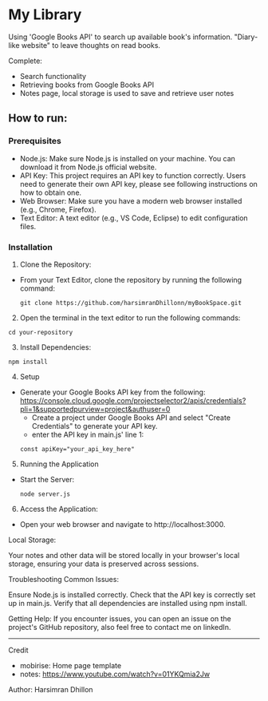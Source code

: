# My Library

Using 'Google Books API' to search up available book's information.
"Diary-like website" to leave thoughts on read books. 

Complete:
- Search functionality
- Retrieving books from Google Books API
- Notes page, local storage is used to save and retrieve user notes

## How to run: 
### Prerequisites
- Node.js: Make sure Node.js is installed on your machine. You can download it from Node.js official website.
- API Key: This project requires an API key to function correctly. Users need to generate their own API key, please see following instructions on how to obtain one.
- Web Browser: Make sure you have a modern web browser installed (e.g., Chrome, Firefox).
- Text Editor: A text editor (e.g., VS Code, Eclipse) to edit configuration files.

### Installation
1. Clone the Repository:
- From your Text Editor, clone the repository by running the following command: 
  ```
  git clone https://github.com/harsimranDhillonn/myBookSpace.git
  ```
2. Open the terminal in the text editor to run the following commands:
  ```
  cd your-repository
  ```
3. Install Dependencies:
  ```
  npm install
  ```
4. Setup
  - Generate your Google Books API key from the following: https://console.cloud.google.com/projectselector2/apis/credentials?pli=1&supportedpurview=project&authuser=0
    - Create a project under Google Books API and select "Create Credentials" to generate your API key.
    - enter the API key in main.js' line 1:
     ```
     const apiKey="your_api_key_here"
     ```
5. Running the Application
- Start the Server:
  ```
  node server.js
  ```
6. Access the Application:
  - Open your web browser and navigate to http://localhost:3000.

Local Storage:

Your notes and other data will be stored locally in your browser's local storage, ensuring your data is preserved across sessions.

Troubleshooting
  Common Issues:
  
  Ensure Node.js is installed correctly.
  Check that the API key is correctly set up in main.js.
  Verify that all dependencies are installed using npm install.
  
Getting Help:
If you encounter issues, you can open an issue on the project's GitHub repository, also feel free to contact me on linkedIn.

------------------------------------------------------------------------------------------------------------

Credit
- mobirise: Home page template
- notes: https://www.youtube.com/watch?v=01YKQmia2Jw

Author: Harsimran Dhillon
